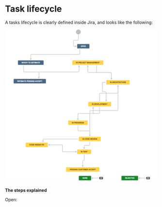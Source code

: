 
Task lifecycle
=======

A tasks lifecycle is clearly defined inside Jira, and looks like the following:

![Task lifecycle](/images/jira_task_flow.png)

**The steps explained**

Open:

